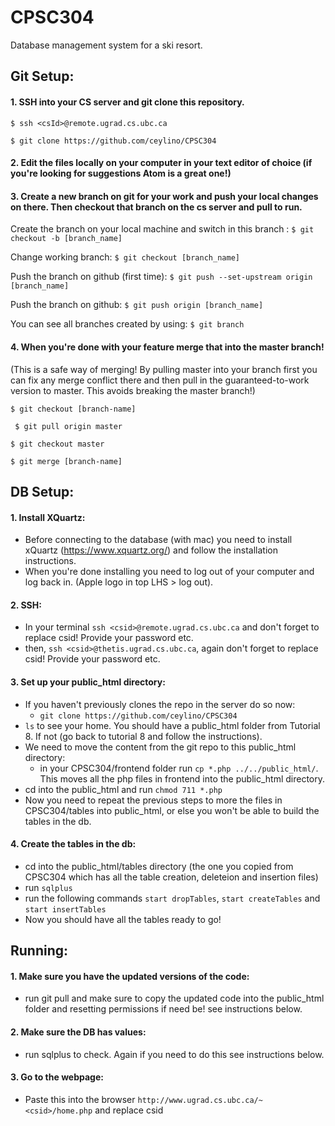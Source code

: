 # CPSC304
Database management system for a ski resort.
## Git Setup:
#### 1. SSH into your CS server and git clone this repository.

``` $ ssh <csId>@remote.ugrad.cs.ubc.ca ```

```$ git clone https://github.com/ceylino/CPSC304```

#### 2. Edit the files locally on your computer in your text editor of choice (if you're looking for suggestions Atom is a great one!)

#### 3. Create a new branch on git for your work and push your local changes on there. Then checkout that branch on the cs server and pull to run.

Create the branch on your local machine and switch in this branch : ```$ git checkout -b [branch_name]```

Change working branch: ```$ git checkout [branch_name]```

Push the branch on github (first time): ```$ git push --set-upstream origin [branch_name]```

Push the branch on github: ```$ git push origin [branch_name]```

You can see all branches created by using: ```$ git branch```

#### 4. When you're done with your feature merge that into the master branch!
(This is a safe way of merging! By pulling master into your branch first you can fix any merge conflict there and then pull in the guaranteed-to-work version to master. This avoids breaking the master branch!) 

```$ git checkout [branch-name]```

``` $ git pull origin master```

```$ git checkout master```

```$ git merge [branch-name]```
## DB Setup:
#### 1. Install XQuartz:
  - Before connecting to the database (with mac) you need to install xQuartz (https://www.xquartz.org/) and follow the installation instructions. 
  - When you're done installing you need to log out of your computer and log back in. (Apple logo in top LHS > log out).
#### 2. SSH:
  - In your terminal ```ssh <csid>@remote.ugrad.cs.ubc.ca``` and don't forget to replace csid! Provide your password etc.
  - then, ```ssh <csid>@thetis.ugrad.cs.ubc.ca```, again don't forget to replace csid! Provide your password etc.
#### 3. Set up your public_html directory:
  - If you haven't previously clones the repo in the server do so now:
    - ```git clone https://github.com/ceylino/CPSC304```
  - ```ls``` to see your home. You should have a public_html folder from Tutorial 8. If not (go back to tutorial 8 and follow the instructions).
  - We need to move the content from the git repo to this public_html directory:
    - in your CPSC304/frontend folder run ```cp *.php ../../public_html/```. This moves all the php files in frontend into the public_html directory.
  - cd into the public_html and run ```chmod 711 *.php```
  - Now you need to repeat the previous steps to more the files in CPSC304/tables into public_html, or else you won't be able to build the tables in the db.
#### 4. Create the tables in the db:
  - cd into the public_html/tables directory (the one you copied from CPSC304 which has all the table creation, deleteion and insertion files)
  - run ```sqlplus```
  - run the following commands ```start dropTables```, ```start createTables``` and ```start insertTables```
  - Now you should have all the tables ready to go!

## Running:
#### 1. Make sure you have the updated versions of the code:
  - run git pull and make sure to copy the updated code into the public_html folder and resetting permissions if need be! see instructions below.
#### 2. Make sure the DB has values:
  - run sqlplus to check. Again if you need to do this see instructions below.
#### 3. Go to the webpage:
  - Paste this into the browser ```http://www.ugrad.cs.ubc.ca/~<csid>/home.php``` and replace csid
